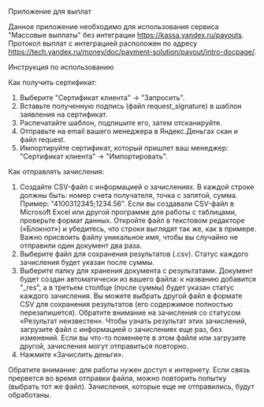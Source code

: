 Приложение для выплат


Данное приложение необходимо для использования сервиса "Массовые выплаты" без интеграции https://kassa.yandex.ru/payouts.
Протокол выплат с интеграцией расположен по адресу https://tech.yandex.ru/money/doc/payment-solution/payout/intro-docpage/.


Инструкция по использованию

Как получить сертификат:
1. Выберите "Сертификат клиента" -> "Запросить".
2. Вставьте полученную подпись (файл request_signature) в шаблон заявления на сертификат.
3. Распечатайте шаблон, подпишите его, затем отсканируйте.
4. Отправьте на email вашего менеджера в Яндекс.Деньгах скан и файл request.
5. Импортируйте сертификат, который пришлет ваш менеджер: "Сертификат клиента" -> "Импортировать". 
 
Как отправлять зачисления:
1. Создайте CSV-файл с информацией о зачислениях. В каждой строке должны быть: номер счета получателя, точка с 
запятой, сумма. Пример: "4100312345;1234.56". Если вы создавали CSV-файл в Microsoft Excel или другой программе для 
работы с таблицами, проверьте формат данных. Откройте файл в текстовом редакторе («Блокнот») и убедитесь, что 
строки выглядят так же, как в примере. Важно присвоить файлу уникальное имя, чтобы вы случайно не отправили один 
документ два раза.
2. Выберите файл для сохранения результатов (.csv). Статус каждого зачисления будет указан после суммы.
3. Выберите папку для хранения документа с результатами. Документ будет создан автоматически из вашего файла: к 
названию добавится "_res", а в третьем столбце (после суммы) будет указан статус каждого зачисления. Вы можете 
выбрать другой файл в формате CSV для сохранения результатов (его содержимое полностью перезапишется).
Обратите внимание на зачисления со статусом «Результат неизвестен». Чтобы узнать результат этих зачислений, 
загрузите файл с информацией о зачислениях еще раз, без изменений. Если вы что-то поменяете в этом файле 
или загрузите другой, зачисления могут отправиться повторно.
4. Нажмите «Зачислить деньги».

Обратите внимание: для работы нужен доступ к интернету. Если связь прервется во время отправки файла, можно 
повторить попытку (выбрать тот же файл). Зачисления, которые еще не отправились, будут обработаны.

